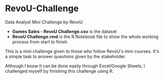 # RevoU-Challenge
Data Analyst Mini Challenge by RevoU

* **Games Sales - RevoU Challenge.csv** is the dataset
* **RevoU Challenge.rmd** is the R Notebook file to show the whole working process from start to finish.

This is a mini challenge given to those who follow RevoU's mini courses. It's a simple task to answer questions given by the stakeholder.

Although I know it can be done easily through Excel/Google Sheets, I challenged myself by finishing this challenge using R.
